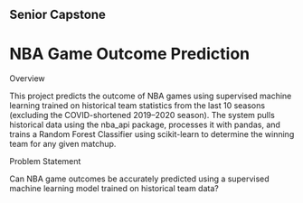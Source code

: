 ## Senior Capstone

# NBA Game Outcome Prediction


Overview

This project predicts the outcome of NBA games using supervised machine learning trained on historical team statistics from the last 10 seasons (excluding the COVID-shortened 2019–2020 season). The system pulls historical data using the nba_api
 package, processes it with pandas, and trains a Random Forest Classifier using scikit-learn to determine the winning team for any given matchup.

Problem Statement

Can NBA game outcomes be accurately predicted using a supervised machine learning model trained on historical team data?
